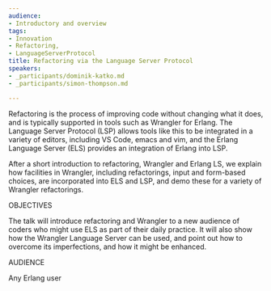 ```yaml
---
audience:
- Introductory and overview
tags:
- Innovation
- Refactoring,
- LanguageServerProtocol
title: Refactoring via the Language Server Protocol
speakers:
- _participants/dominik-katko.md
- _participants/simon-thompson.md

---
```

Refactoring is the process of improving code without changing what it does, and is typically supported in tools such as Wrangler for Erlang. The Language Server Protocol (LSP) allows tools like this to be integrated in a variety of editors, including VS Code, emacs and vim, and the Erlang Language Server (ELS) provides an integration of Erlang into LSP. 

After a short introduction to refactoring, Wrangler and Erlang LS, we explain how facilities in Wrangler, including refactorings, input and form-based choices, are incorporated into ELS and LSP, and demo these for a variety of Wrangler refactorings.

OBJECTIVES

The talk will introduce refactoring and Wrangler to a new audience of coders who might use ELS as part of their daily practice. It will also show how the Wrangler Language Server can be used, and point out how to overcome its imperfections, and how it might be enhanced.

AUDIENCE

Any Erlang user